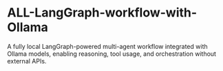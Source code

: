 # ALL-LangGraph-workflow-with-Ollama
A fully local LangGraph-powered multi-agent workflow integrated with Ollama models, enabling reasoning, tool usage, and orchestration without external APIs.
